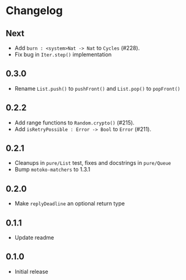 # Changelog

## Next

* Add `burn : <system>Nat -> Nat` to `Cycles` (#228).
* Fix bug in `Iter.step()` implementation

## 0.3.0

* Rename `List.push()` to `pushFront()` and `List.pop()` to `popFront()`

## 0.2.2

* Add range functions to `Random.crypto()` (#215).
* Add `isRetryPossible : Error -> Bool` to `Error` (#211).

## 0.2.1

* Cleanups in `pure/List` test, fixes and docstrings in `pure/Queue`
* Bump `motoko-matchers` to 1.3.1

## 0.2.0

* Make `replyDeadline` an optional return type

## 0.1.1

* Update readme

## 0.1.0

* Initial release
